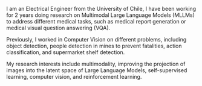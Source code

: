 I am an Electrical Engineer from the University of Chile, I have been working for 2 years doing research on Multimodal Large Language Models (MLLMs) to address different medical tasks, such as medical report generation or medical visual question answering (VQA).

Previously, I worked in Computer Vision on different problems, including object detection, people detection in mines to prevent fatalities, action classification, and supermarket shelf detection.

My research interests include multimodality, improving the projection of images into the latent space of Large Language Models, self-supervised learning, computer vision, and reinforcement learning.